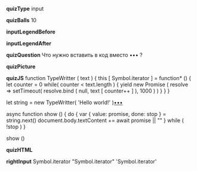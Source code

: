____quizType____
input

____quizBalls____
10

____inputLegendBefore____


____inputLegendAfter____


____quizQuestion____
Что нужно вставить в код вместо ••• ?

____quizPicture____


____quizJS____
function TypeWritter ( text ) {
    this [ Symbol.iterator ] = function* () {
        let counter = 0
        while( counter < text.length ) {
            yield new Promise (
                resolve => setTimeout( resolve.bind ( null, text [ counter++ ] ), 1000 )
            )
        }
    }
}

let string = new TypeWritter( 'Hello world!' )[•••]()

async function show () {
    do {
        var { value: promise, done: stop } = string.next()
        document.body.textContent += await promise || ""
    } while ( !stop )
}

show ()

____quizHTML____


____rightInput____
Symbol.iterator
"Symbol.iterator"
'Symbol.iterator'
